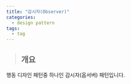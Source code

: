 ```yaml
---
title: "감시자(Observer)"
categories:
  - design pattern
tags:
  - tag
---
```

> ## 개요

행동 디자인 패턴중 하나인 감시자(옵서버) 패턴입니다.

